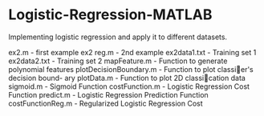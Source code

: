 # Logistic-Regression-MATLAB

Implementing logistic regression and apply it to different datasets.

ex2.m - first example
ex2 reg.m - 2nd example
ex2data1.txt - Training set 1
ex2data2.txt - Training set 2
mapFeature.m - Function to generate polynomial features
plotDecisionBoundary.m - Function to plot classier's decision bound-
ary
plotData.m - Function to plot 2D classication data
sigmoid.m - Sigmoid Function
costFunction.m - Logistic Regression Cost Function
predict.m - Logistic Regression Prediction Function
costFunctionReg.m - Regularized Logistic Regression Cost
